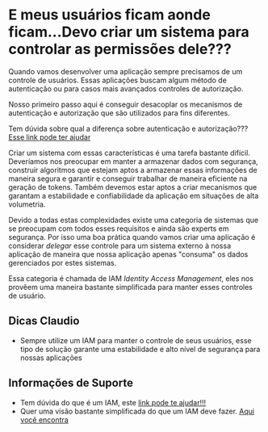 # E meus usuários ficam aonde ficam...Devo criar um sistema para controlar as permissões dele???

Quando vamos desenvolver uma aplicação sempre precisamos de um controle de usuários. Essas aplicações
buscam algum método de autenticação ou para casos mais avançados controles de autorização.

Nosso primeiro passo aqui é conseguir desacoplar os mecanismos de autenticação e autorização que 
são utilizados para fins diferentes.

Tem dúvida sobre qual a diferença sobre autenticação e autorização??? [Esse link pode ter ajudar](autenticacao_vs_autorizacao.md)

Criar um sistema com essas características é uma tarefa bastante difícil. Deveríamos nos preocupar
em manter a armazenar dados com segurança, construir algoritmos que estejam aptos a armazenar essas informações
de maneira segura e garantir e conseguir trabalhar de maneira eficiente na geração de tokens.
Também devemos estar aptos a criar mecanismos que garantam a estabilidade e confiabilidade
da aplicação em situações de alta volumetria.

Devido a todas estas complexidades existe uma categoria de sistemas que se preocupam com todos esses
requisitos e ainda são experts em segurança. Por isso uma boa prática quando 
vamos criar uma aplicação é considerar _delegar_ esse controle para um sistema
externo à nossa aplicação de maneira que nossa aplicação apenas "consuma" os dados gerenciados por estes
sistemas.

Essa categoria é chamada de IAM _Identity Access Management_, eles nos provêem uma maneira
bastante simplificada para manter esses controles de usuário.


## Dicas Claudio
- Sempre utilize um IAM para manter o controle de seus usuários, esse tipo de solução garante uma estabilidade
e alto nível de segurança para nossas aplicações 

## Informações de Suporte

- Tem dúvida do que é um IAM, este [link pode te ajudar!!!](https://www.cloudflare.com/learning/access-management/what-is-identity-and-access-management/)
- Quer uma visão bastante simplificada do que um IAM deve fazer. [Aqui você encontra](https://www.gartner.com/en/information-technology/glossary/identity-and-access-management-iam)
 